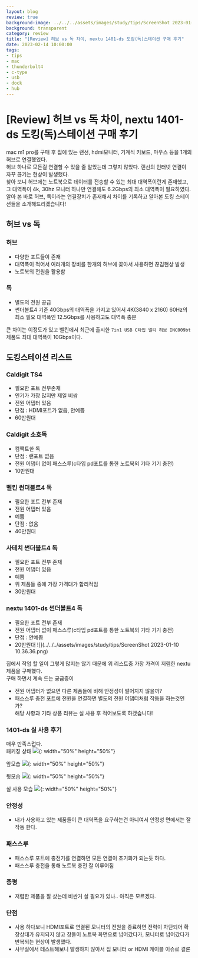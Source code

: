 ```yaml
---
layout: blog
review: true
background-image: ../../../assets/images/study/tips/ScreenShot 2023-01-10 10.36.36.png
background: transparent
category: review
title: "[Review] 허브 vs 독 차이, nextu 1401-ds 도킹(독)스테이션 구매 후기"
date: 2023-02-14 10:00:00
tags:
- tips
- mac
- thunderbolt4
- c-type
- usb
- dock
- hub
---
```


# [Review] 허브 vs 독 차이, nextu 1401-ds 도킹(독)스테이션 구매 후기

mac m1 pro를 구매 후 집에 있는 랜선, hdmi모니터, 기계식 키보드, 마우스 등을 1개의 허브로 연결했었다.  
허브 하나로 모든걸 연결할 수 있을 줄 알았는데 그렇지 않았다. 랜선의 인터넷 연결이 자꾸 끊기는 현상이 발생했다.  
찾아 보니 허브에는 노트북으로 데이터를 전송할 수 있는 최대 대역폭이란게 존재했고, 그 대역폭이 4k, 30hz 모니터 하나만 연결해도 6.2Gbps의 최소 대역폭이 필요하였다.  
알아 본 바로 허브, 독이라는 연결장치가 존재해서 차이를 기록하고 알아본 도킹 스테이션들을 소개해드리겠습니다!  


## 허브 vs 독

### 허브
- 다양한 포트들이 존재
- 대역폭이 적어서 여러개의 장비를 한개의 허브에 꽂아서 사용하면 끊김현상 발생
- 노트북의 전원을 활용함

### 독
- 별도의 전원 공급
- 썬더볼트4 기준 40Gbps의 대역폭을 가지고 있어서 4K(3840 x 2160) 60Hz의 최소 필요 대역폭인 12.5Gbps를 사용하고도 대역폭 충분


큰 차이는 이정도가 있고 벨킨에서 최근에 출시한 ``7in1 USB C타입 멀티 허브 INC009bt``제품도 최대 대역폭이 10Gbps이다.

## 도킹스테이션 리스트
### Caldigit TS4
- 필요한 포트 전부존재
- 인기가 가장 많지만 제일 비쌈
- 전원 어댑터 있음
- 단점 : HDMI포트가 없음, 안예쁨
- 60만원대

### Caldigit 소호독
- 컴팩트한 독
- 단점 : 랜포트 없음
- 전원 어댑터 없이 패스스루(c타입 pd포트를 통한 노트북외 기타 기기 충전)
- 10만원대

### 벨킨 썬더볼트4 독
- 필요한 포트 전부 존재
- 전원 어댑터 있음
- 예쁨
- 단점 : 없음
- 40만원대

### 사테치 썬더볼트4 독
- 필요한 포트 전부 존재
- 전원 어댑터 있음
- 예쁨
- 위 제품들 중에 가장 가격대가 합리적임
- 30만원대

### nextu 1401-ds 썬더볼트4 독
- 필요한 포트 전부 존재
- 전원 어댑터 없이 패스스루(c타입 pd포트를 통한 노트북외 기타 기기 충전)
- 단점 : 안예쁨
- 20만원대
![](../../../assets/images/study/tips/ScreenShot 2023-01-10 10.36.36.png)  


집에서 작업 할 일이 그렇게 많지는 않기 때문에 위 리스트중 가장 가격이 저렴한 nextu제품을 구매했다.  
구매 하면서 계속 드는 궁금증이  
- 전원 어댑터가 없으면 다른 제품들에 비해 안정성이 떨어지지 않을까? 
- 패스스루 충전 포트에 전원을 연결하면 별도의 전원 어댑터처럼 작동을 하는것인가?  
해당 사항과 기타 상품 리뷰는 실 사용 후 적어보도록 하겠습니다!

### 1401-ds 실 사용 후기
매우 만족스럽다.  
패키징 상태
![](../../../assets/images/study/tips/20230111_232556.jpg){: width="50%" height="50%"}  

앞모습
![](../../../assets/images/study/tips/20230111_232631.jpg){: width="50%" height="50%"}  

뒷모습
![](../../../assets/images/study/tips/20230111_232627.jpg){: width="50%" height="50%"}    

실 사용 모습
![](../../../assets/images/study/tips/20230112_213910.jpg){: width="50%" height="50%"}  

### 안정성
- 내가 사용하고 있는 제품들이 큰 대역폭을 요구하는건 아니여서 안정성 면에서는 잘 작동 한다.


### 패스스루
- 패스스루 포트에 충전기를 연결하면 모든 연결이 초기화가 되는듯 하다.
- 패스스루 충전을 통해 노트북 충전 잘 이루어짐

### 총평
- 저렴한 제품을 잘 샀는데 비싼거 살 필요가 있나.. 아직은 모르겠다.

### 단점
- 사용 하다보니 HDMI포트로 연결된 모니터의 전원을 종료하면 전력이 차단되어 확장상태가 유지되지 않고 창들이 노트북 화면으로 넘어갔다가, 모니터로 넘어갔다가 반복되는 현상이 발생했다.
- 사무실에서 테스트해보니 발생하지 않아서 집 모니터 or HDMI 케이블 이슈로 결론



